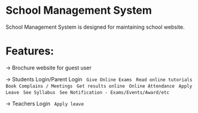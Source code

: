 # School Management System
School Management System is designed for maintaining school website.

# Features:
-> Brochure website for guest user

-> Students Login/Parent Login 
  ` Give Online Exams`
  ` Read online tutorials`
  ` Book Complains / Meetings`
  ` Get results online`
  ` Online Attendance`
  ` Apply Leave`
  ` See Syllabus`
  ` See Notification - Exams/Events/Award/etc`
  
 -> Teachers Login
  ` Apply leave`
  ` `
  
